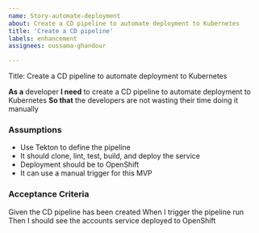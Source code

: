 ```yaml
---
name: Story-automate-deployment
about: Create a CD pipeline to automate deployment to Kubernetes
title: 'Create a CD pipeline'
labels: enhancement
assignees: oussama-ghandour

---
```


Title: Create a CD pipeline to automate deployment to Kubernetes

**As a** developer
**I need** to create a CD pipeline to automate deployment to Kubernetes
**So that** the developers are not wasting their time doing it manually

### Assumptions
* Use Tekton to define the pipeline
* It should clone, lint, test, build, and deploy the service
* Deployment should be to OpenShift
* It can use a manual trigger for this MVP

### Acceptance Criteria
Given the CD pipeline has been created
When I trigger the pipeline run
Then I should see the accounts service deployed to OpenShift
